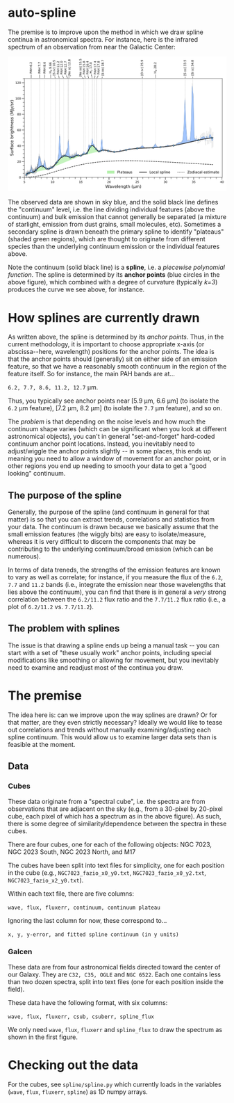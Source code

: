 # auto-spline

The premise is to improve upon the method in which we draw spline continua in astronomical spectra. For instance, here is the infrared spectrum of an observation from near the Galactic Center:

![Example spline continuum](/docs/images/fig3.png)

The observed data are shown in sky blue, and the solid black line defines the "continuum" level, i.e. the line dividing individual features (above the continuum) and bulk emission that cannot generally be separated (a mixture of starlight, emission from dust grains, small molecules, etc). Sometimes a secondary spline is drawn beneath the primary spline to identify "plateaus" (shaded green regions), which are thought to originate from different species than the underlying continuum emission or the individual features above.

Note the continuum (solid black line) is a **spline**, i.e. a *piecewise polynomial function*. The spline is determined by its **anchor points** (blue circles in the above figure), which combined with a degree of curvature (typically *k=3*) produces the curve we see above, for instance.

# How splines are currently drawn

As written above, the spline is determined by its *anchor points*. Thus, in the current methodology, it is important to choose appropriate x-axis (or abscissa--here, wavelength) positions for the anchor points. The idea is that the anchor points should (generally) sit on either side of an emission feature, so that we have a reasonably smooth continuum in the region of the feature itself. So for instance, the main PAH bands are at...

``6.2, 7.7, 8.6, 11.2, 12.7`` μm.

Thus, you typically see anchor points near [5.9 μm, 6.6 μm] (to isolate the ``6.2`` μm feature), [7.2 μm, 8.2 μm] (to isolate the ``7.7`` μm feature), and so on.

The *problem* is that depending on the noise levels and how much the continuum shape varies (which can be significant when you look at different astronomical objects), you can't in general "set-and-forget" hard-coded continuum anchor point locations. Instead, you inevitably need to adjust/wiggle the anchor points slightly -- in some places, this ends up meaning you need to allow a window of movement for an anchor point, or in other regions you end up needing to smooth your data to get a "good looking" continuum.

## The purpose of the spline

Generally, the purpose of the spline (and continuum in general for that matter) is so that you can extract trends, correlations and statistics from your data. The continuum is drawn because we basically assume that the small emission features (the wiggly bits) are easy to isolate/measure, whereas it is very difficult to discern the components that may be contributing to the underlying continuum/broad emission (which can be numerous).

In terms of data treneds, the strengths of the emission features are known to vary as well as correlate; for instance, if you measure the flux of the ``6.2``, ``7.7`` and ``11.2`` bands (i.e., integrate the emission near those wavelengths that lies above the continuum), you can find that there is in general a *very* strong correlation between the ``6.2/11.2`` flux ratio and the ``7.7/11.2`` flux ratio (i.e., a plot of ``6.2/11.2`` vs. ``7.7/11.2``).

## The problem with splines

The issue is that drawing a spline ends up being a manual task -- you can start with a set of "these usually work" anchor points, including special modifications like smoothing or allowing for movement, but you inevitably need to examine and readjust most of the continua you draw.

# The premise

The idea here is: can we improve upon the way splines are drawn? Or for that matter, are they even strictly necessary? Ideally we would like to tease out correlations and trends without manually examining/adjusting each spline continuum. This would allow us to examine larger data sets than is feasible at the moment.

## Data

### Cubes

These data originate from a "spectral cube", i.e. the spectra are from observations that are adjacent on the sky (e.g., from a 30-pixel by 20-pixel cube, each pixel of which has a spectrum as in the above figure). As such, there is some degree of similarity/dependence between the spectra in these cubes.

There are four cubes, one for each of the following objects:
NGC 7023, NGC 2023 South, NGC 2023 North, and M17

The cubes have been split into text files for simplicity, one for each position in the cube (e.g., ``NGC7023_fazio_x0_y0.txt``, ``NGC7023_fazio_x0_y2.txt``, ``NGC7023_fazio_x2_y0.txt``). 

Within each text file, there are five columns:

``wave, flux, fluxerr, continuum, continuum plateau``

Ignoring the last column for now, these correspond to...

``x, y, y-error, and fitted spline continuum (in y units)``

### Galcen

These data are from four astronomical fields directed toward the center of our Galaxy. They are ``C32, C35, OGLE`` and ``NGC 6522``. Each one contains less than two dozen spectra, split into text files (one for each position inside the field).

These data have the following format, with six columns:

``wave, flux, fluxerr, csub, csuberr, spline_flux``

We only need ``wave``, ``flux``, ``fluxerr`` and ``spline_flux`` to draw the spectrum as shown in the first figure.

# Checking out the data

For the cubes, see ``spline/spline.py`` which currently loads in the variables (``wave``, ``flux``, ``fluxerr``, ``spline``) as 1D numpy arrays.

